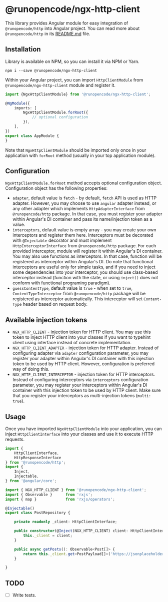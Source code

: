 # @runopencode/ngx-http-client

This library provides Angular module for easy integration of `@runopencode/http` into Angular project. You can read more
about `@runopencode/http` in its [README.md](https://github.com/RunOpenCode/http/blob/master/packages/http/README.md)
file.

## Installation

Library is available on NPM, so you can install it via NPM or Yarn.

```commandline
npm i --save @runopencode/ngx-http-client
```

Within your Angular project, you can import `HttpClientModule` from `@runopencode/ngx-http-client` module and register
it.

```typescript
import {NgxHttpClientModule} from '@runopencode/ngx-http-client';

@NgModule({
    imports: [
        NgxHttpClientModule.forRoot({
            // optional configuration
        }),
    ],
})
export class AppModule {
}
```

Note that `NgxHttpClientModule` should be imported only once in your application with `forRoot` method (usually in your
top application module).

## Configuration

`NgxHttpClientModule.forRoot` method accepts optional configuration object. Configuration object has the following
properties:

- `adapter`, default value is `fetch` - by default, `fetch` API is used as HTTP adapter. However, you may choose to use
  `angular` adapter instead, or any other adapter which implements `HttpAdapterInterface`
  from `@runopencode/http` package. In that case, you must register your adapter within Angular's DI container and pass
  its name/injection token as a value.
- `interceptors`, default value is empty array - you may create your own interceptors and register them here.
  Interceptors must be decorated with `@Injectable` decorator and must implement `HttpInterceptorInterface` from
  `@runopencode/http` package. For each provided interceptor, module will register it within Angular's DI container. You
  may also use functions as interceptors. In that case, function will be registered as interceptor within Angular's DI.
  Do note that functional interceptors are useful only for simple tasks, and if you need to inject some dependencies
  into your interceptor, you should use class-based interceptor instead (function with the state, or using `inject()`
  does not conform with functional programing paradigm).
- `guessContentType`, default value is `true` - when set to `true`, `ContentTypeInterceptor` from `@runopencode/http`
  package will be registered as interceptor automatically. This interceptor will set `Content-Type` header based on
  request body.

## Available injection tokens

- `NGX_HTTP_CLIENT` - injection token for HTTP client. You may use this token to inject HTTP client into your classes if
  you want to typehint client using interface instead of concrete implementation.
- `NGX_HTTP_CLIENT_ADAPTER` - injection token for HTTP adapter. Instead of configuring adapter via `adapter`
  configuration parameter, you may register your adapter within Angular's DI container with this injection token to be
  used by HTTP client. However, configuration is preferred way of doing this.
- `NGX_HTTP_CLIENT_INTERCEPTOR` - injection token for HTTP interceptors. Instead of configuring interceptors via
  `interceptors` configuration parameter, you may register your interceptors within Angular's DI container with this
  injection token to be used by HTTP client. Make sure that you register your interceptors as multi-injection
  tokens (`multi: true`).

## Usage

Once you have imported `NgxHttpClientModule` into your application, you can inject `HttpClientInterface` into your
classes and use it to execute HTTP requests.

```typescript
import {
    HttpClientInterface,
    HttpResponseInterface
} from '@runopencode/http';
import {
    Inject,
    Injectable,
} from '@angular/core';

import { NGX_HTTP_CLIENT } from '@runopencode/ngx-http-client';
import { Observable }      from 'rxjs';
import { map }             from 'rxjs/operators';

@Injectable()
export class PostRepository {

    private readonly _client: HttpClientInterface;

    public constructor(@Inject(NGX_HTTP_CLIENT) client: HttpClientInterface) {
        this._client = client;
    }

    public async getPosts(): Observable<Post[]> {
        return this._client.get<PostPayload[]>('https://jsonplaceholder.typicode.com/posts').pipe(map(/* ... */));
    }

}
```

## TODO

- [ ] Write tests.
